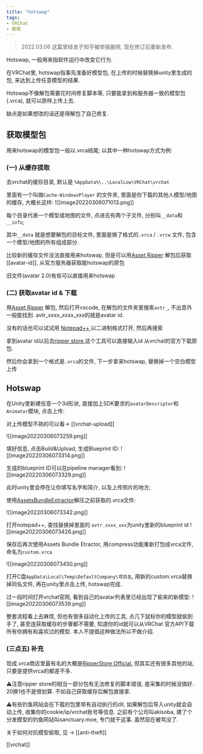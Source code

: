```yaml
---
title: "hotswap"
tags:
- VRChat
- 教程
---
```


> 2022.03.06 这篇曾经发于知乎被举报删除, 现在修订后重新发布.

Hotswap, 一般用来指软件运行中改变它行为. 

在VRChat里, hotswap指事先准备好模型包, 在上传的时候替换掉unity里生成的包, 来达到上传任意模型的结果.

Hotswap不像解包需要花时间修复脚本等, 只要能拿到和服务器一致的模型包(.vrca), 就可以原样上传上去. 

缺点是如果想改的话还是得解包了自己修复.

## 获取模型包

用来hotswap的模型包一般以.vrca结尾; 以其中一种hotswap方式为例:

### (一) 从缓存提取

去vrchat的缓存目录, 默认是 `%AppData%\..\LocalLow\VRChat\vrchat`

里面有一个叫做`Cache-WindowsPlayer` 的文件夹, 里面是你下载的其他人模型/地图的缓存, 大概长这样:
![[image20220306071013.png]]

每个目录代表一个模型或地图的文件, 点进去有两个子文件, 分别叫`__data`和`__info`;

其中`__data` 就是想要解包的目标文件, 里面是换了格式的`.vrca` / `.vrcw` 文件, 包含一个模型/地图的所有组成部分.

比较新的缓存文件没法直接用来hotswap, 但是可以用[Asset Ripper](https://link.zhihu.com/?target=https%3A//github.com/ds5678/AssetRipper) 解包后获取[[avatar-id]], 从官方服务器获取能hotswap的原包

旧文件(avatar 2.0)有些可以直接用来hotswap


### (二) 获取avatar id & 下载
用[Asset Ripper](https://link.zhihu.com/?target=https%3A//github.com/ds5678/AssetRipper) 解包, 然后打开vscode, 在解包的文件夹里搜索`avtr_`, 不出意外一般能找到. 
avtr_xxxx_xxxx_xxx的就是avatar id.

没有的话也可以试试用 [Notepad++ ](https://notepad-plus-plus.org/downloads/)以二进制格式打开, 然后再搜索

拿到avatar id以后去[ripper store](https://ripper.store/id-downloader),这个工具可以直接输入id 从vrchat的官方下载原包.

然后你会拿到一个格式是`.vrca`的文件, 下一步拿来hotswap, 替换掉一个空白模型上传 



## Hotswap
在Unity里新建任意一个3d形状, 直接加上SDK要求的`avatarDescriptor`和`Animator`模块, 点击上传:

对上传模型不熟的可以看→ [[vrchat-upload]]

![[image20220306073259.png]]

填好信息, 点击Build&Upload, 生成Blueprint ID:
![[image20220306073314.png]]

生成的blueprint ID可以在pipeline manager看到:
![[image20220306073329.png]]

此时unity里会停在让你填写名字和简介, 以及上传照片的地方;

使用[AssetsBundleExtractor](https://link.zhihu.com/?target=https%3A//github.com/DerPopo/UABE/releases)解压之前获取的.vrca文件:

![[image20220306073342.png]]

打开notepad++, 查找替换掉里面的 `avtr_xxxx_xxx`为unity里新的blueprint id
![[image20220306073426.png]]

保存后再次使用Assets Bundle Etractor, 用compress功能重新打包成vrca文件, 命名为`custom.vrca`

![[image20220306073450.png]]

打开C盘`AppData\Local\Temp\DefaultCompany\项目名`, 用新的custom.vrca替换掉同名文件, 再在unity里点击上传, hotswap完成.

过一段时间打开vrchat官网, 看到自己的avatar列表里已经出现了偷来的新模型:
![[image20220306073539.png]]

整套流程看上去麻烦, 但也有很多自动化上传的工具, 点几下鼠标你的模型就偷到手了, 甚至连获取缓存的步骤都不需要, 知道你的id就可以从VRChat 官方API下载所有你拥有和喜欢过的模型. 本人不提倡这种做法所以不做介绍.




### (三点五) 补充

现成.vrca商店里最有名的大概是[RipperStore Official.](https://ripper.store/index)   但其实还有很多其他的站, 只要是提供vrca的都差不多.

⚠️注意ripper store的相当一部分包有无法修复的脚本错误, 是采集的时候没搞好. 20换1也不是很划算. 不如自己获取缓存后解包直接拿.

⚠️有些钓鱼网站会在下载的包里带有自动执行的dll, 如果解包后导入unity就会自动上传, 收集你的cookie/ip/vrchat账号等信息. 之前有个公司叫akisoba, 建了个分发模型的钓鱼网站叫sanctuary.moe, 专门就干这事. 虽然现在被骂没了.

关于如何对抗模型偷取, 见 → [[anti-theft]]


[[vrchat]]